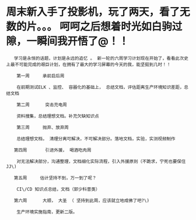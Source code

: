 # 周末新入手了投影机，玩了两天，看了无数的片。。。  呵呵之后想着时光如白驹过隙，一瞬间我开悟了@！！

       学习是永恒的话题，计划是永远的追忆 。 新一轮的六周学习计划现在开始了，看看此次史上最不可能完成的艰巨计划，在拥有了最大的学习屏幕的今天的我，能坚挺到几时！！ 

        第一周     承前启后周

        在前期测试ELK 、监控、 容器化的基础上， 总结文档，评估距离生产环境知识差距，总结文档

        第二周      突击充电周

        资料搜集，总结理想文档。补充欠缺知识点

        第三周     抛弃、放弃周

        总结理想文档， 清理分离可解决，不可解决部分。落地文档，实验，实测视频制作

       第四周       引进外援， 喝酒吃肉周

        对无法解决部分，沟通整理，文档细化实际流程，引入外援原则（不跪求，宁死也要保住JJ\)

       第五周     估计坚持不到，万一到了呢？

        CI\/CD 知识点总结，文档（郭少科普类）

       第六周      大顺， 大圣 （ 坚持到此周，应该就立地成佛了吧?\)

        生产环境实施指南，更新二版。



